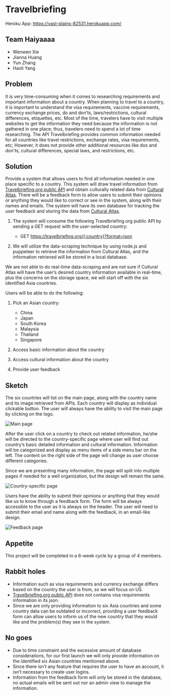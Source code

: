 # Travelbriefing

Heroku App: https://vast-plains-82531.herokuapp.com/

## Team Haiyaaaa

* Wenwen Xie
* Jianna Huang
* Yun Zhang
* Haoli Yang

## Problem

It is very time-consuming when it comes to researching requirements and important information about a country. When planning to travel to a country, it is important to understand the visa requirements, vaccine requirements, currency exchange prices, do and don’ts, laws/restrictions, cultural differences, etiquettes, etc. Most of the time, travelers have to visit multiple websites to get the information they need because the information is not gathered in one place; thus, travelers need to spend a lot of time researching. The API Travelbriefing provides common information needed for all countries like travel restrictions, exchange rates, visa requirements, etc; However, it does not provide other additional resources like dos and don'ts, cultural differences, special laws, and restrictions, etc.

## Solution

Provide a system that allows users to find all information needed in one place specific to a country. This system will draw travel information from [Travelbriefing.org public API](https://travelbriefing.org/api) and obtain culturally related data from [Cultural Atlas](https://culturalatlas.sbs.com.au/). There will be a feedback form to allow users to submit their opinions or anything they would like to correct or see in the system, along with their names and emails. The system will have its own database for tracking the user feedback and storing the data from [Cultural Atlas](https://culturalatlas.sbs.com.au/).

1. The system will consume the following Travelbriefing.org public API by sending a GET request with the user-selected country:
    * GET https://travelbriefing.org/{:country}?format=json

2. We will utilize the data-scraping technique by using node.js and puppeteer to retrieve the information from Cultural Atlas, and the information retrieved will be stored in a local database.

We are not able to do real-time data-scraping and are not sure if Cultural Atlas will have the user’s desired country information available in real-time, plus the concerns on the storage space, we will start off with the six identified Asia countries.

Users will be able to do the following:

1. Pick an Asian country:
    * China
    * Japan
    * South Korea
    * Malaysia
    * Thailand
    * Singapore

2. Access basic information about the country

3. Access cultural information about the country

4. Provide user feedback

## Sketch

The six countries will list on the main page, along with the country name and its image retrieved from APIs. Each country will display as individual clickable button. The user will always have the ability to visit the main page by clicking on the logo.

![Main page](https://user-images.githubusercontent.com/25678885/107431641-583ab280-6aec-11eb-9423-f13d0bb117f4.jpg)


After the user click on a country to check out related information, he/she will be directed to the country-specific page where user will find out country’s basic detailed information and cultural information. Information will be categorized and display as menu items of a side menu bar on the left. The content on the right side of the page will change as user choose different categories.

Since we are presenting many information, the page will split into multiple pages if needed for a well organization, but the design will remain the same.

![Country-specific page](https://user-images.githubusercontent.com/25678885/107431645-58d34900-6aec-11eb-8d62-3264cd49ad60.jpg)


Users have the ability to submit their opinions or anything that they would like us to know through a feedback form. The form will be always accessible to the user as it is always on the header. The user will need to submit their email and name along with the feedback, in an email-like design.

![Feedback page](https://user-images.githubusercontent.com/25678885/107431646-58d34900-6aec-11eb-9112-f4350dcec7ff.jpg)


## Appetite

This project will be completed in a 6-week cycle by a group of 4 members.

## Rabbit holes

* Information such as visa requirements and currency exchange differs based on the country the user is from, so we will focus on US.
* [Travelbriefing.org public API](https://travelbriefing.org/api) does not contains visa requirements information in its json.
* Since we are only providing information to six Asia countries and some country data can be outdated or incorrect, providing a user feedback form can allow users to inform us of the new country that they would like and the problem(s) they see in the system.


## No goes

* Due to time constraint and the excessive amount of database considerations, for our first launch we will only provide information on the identified six Asian countries mentioned above.
* Since there isn’t any feature that requires the user to have an account, it isn’t necessary to create user logins.
* Information from the feedback form will only be stored in the database, no actual emails will be sent out nor an admin view to manage the information.
